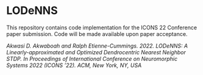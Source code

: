 # LODeNNS
This repository contains code implementation for the ICONS 22 Conference paper submission.
Code will be made available upon paper acceptance.

<em>Akwasi D. Akwaboah and Ralph Etienne-Cummings. 2022. LODeNNS: A Linearly-approximated and Optimized Dendrocentric
Nearest Neighbor STDP. In Proceedings of International Conference
on Neuromorphic Systems 2022 (ICONS ’22). ACM, New York, NY,
USA
